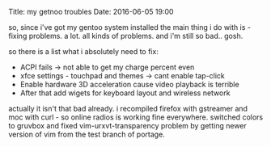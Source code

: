 Title: my getnoo troubles
Date: 2016-06-05 19:00

so, since i've got my gentoo system installed the main thing i do with is -
 fixing problems. a lot. all kinds of problems. and i'm still so bad.. gosh.

 so there is a list what i absolutely need to fix:

- ACPI fails -> not able to get my charge percent even
- xfce settings - touchpad and themes -> cant enable tap-click
- Enable hardware 3D acceleration cause video playback is terrible
- After that add wigets for keyboard layout and wireless network

actually it isn't that bad already. i recompiled firefox with gstreamer and
 moc with curl - so online radios is working fine everywhere. switched
 colors to gruvbox and fixed vim-urxvt-transparency problem by getting newer
 version of vim from the test branch of portage.

